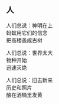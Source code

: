 ## 人

人们总说：神明在上<br>
蚂蚁用它们的信念<br>
把高楼盖成古树<br>

人们总说：世界太大<br>
物种开始<br>
迅速灭绝<br>

人们总说：旧去新来<br>
历史和照片<br>
酿在酒桶里发黄<br>
